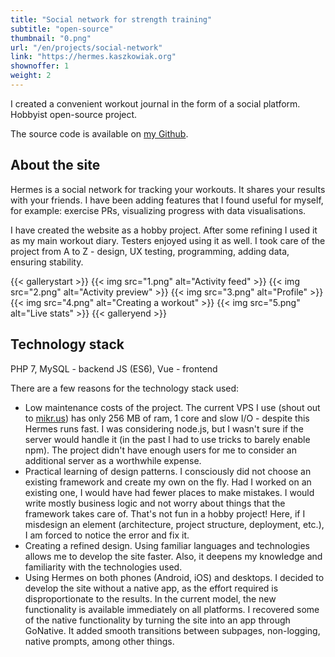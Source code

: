 ```yaml
---
title: "Social network for strength training"
subtitle: "open-source"
thumbnail: "0.png"
url: "/en/projects/social-network"
link: "https://hermes.kaszkowiak.org"
shownoffer: 1
weight: 2
---
```


I created a convenient workout journal in the form of a social platform. Hobbyist open-source project.
<!--more-->
The source code is available on [my Github](https://github.com/asdfMaciej/hermes).

## About the site
Hermes is a social network for tracking your workouts. It shares your results with your friends. I have been adding features that I found useful for myself, for example: exercise PRs, visualizing progress with data visualisations.

I have created the website as a hobby project. After some refining I used it as my main workout diary. Testers enjoyed using it as well. I took care of the project from A to Z - design, UX testing, programming, adding data, ensuring stability.

{{< gallerystart >}}
{{< img src="1.png" alt="Activity feed" >}}
{{< img src="2.png" alt="Activity preview" >}}
{{< img src="3.png" alt="Profile" >}}
{{< img src="4.png" alt="Creating a workout" >}}
{{< img src="5.png" alt="Live stats" >}}
{{< galleryend >}}

## Technology stack
PHP 7, MySQL - backend
JS (ES6), Vue - frontend

There are a few reasons for the technology stack used:

- Low maintenance costs of the project. The current VPS I use (shout out to [mikr.us](https://mikr.us)) has only 256 MB of ram, 1 core and slow I/O - despite this Hermes runs fast. I was considering node.js, but I wasn't sure if the server would handle it (in the past I had to use tricks to barely enable npm). The project didn't have enough users for me to consider an additional server as a worthwhile expense.
- Practical learning of design patterns. I consciously did not choose an existing framework and create my own on the fly. Had I worked on an existing one, I would have had fewer places to make mistakes. I would write mostly business logic and not worry about things that the framework takes care of. That's not fun in a hobby project! Here, if I misdesign an element (architecture, project structure, deployment, etc.), I am forced to notice the error and fix it.
- Creating a refined design. Using familiar languages and technologies allows me to develop the site faster. Also, it deepens my knowledge and familiarity with the technologies used.
- Using Hermes on both phones (Android, iOS) and desktops. I decided to develop the site without a native app, as the effort required is disproportionate to the results. In the current model, the new functionality is available immediately on all platforms. I recovered some of the native functionality by turning the site into an app through GoNative. It added smooth transitions between subpages, non-logging, native prompts, among other things.